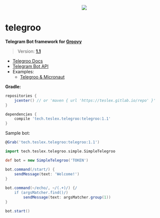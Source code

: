 <p align="center">
	<img src="https://gitlab.com/teslex/telegroo/assets/raw/master/images/telegroo-small.png">
	<h1>telegroo</h1>
</p>

**Telegram Bot framework for [Groovy](http://groovy-lang.org)**

> Version: **[1.1](https://gitlab.com/teslex/telegroo/telegroo)**

- [Telegroo Docs](https://teslex.gitlab.io/telegroo)
- [Telegram Bot API](https://core.telegram.org/bots/api)
- Examples:
	* [Telegroo & Micronaut](https://gitlab.com/teslex/telegroo/micronaut-example)


**Gradle:**

```groovy
repositories {
	jcenter() // or 'maven { url 'https://teslex.gitlab.io/repo' }'
}

dependencies {
	compile 'tech.teslex.telegroo:telegroo:1.1'
}
```

Sample bot:

```groovy
@Grab('tech.teslex.telegroo:telegroo:1.1')

import tech.teslex.telegroo.simple.SimpleTelegroo

def bot = new SimpleTelegroo('TOKEN')

bot.command(/start/) {
	sendMessage(text: 'Welcome!')
}
	
bot.command(~/echo/, ~/(.+)/) {/
	if (argsMatcher.find()/)
		sendMessage(text: argsMatcher.group(1))
}

bot.start()
```
